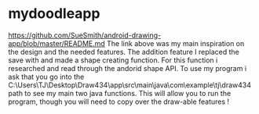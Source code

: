 # mydoodleapp
https://github.com/SueSmith/android-drawing-app/blob/master/README.md The link above was my main inspiration on the design and the needed features. The addition feature I replaced the save with and made a shape creating function. For this function i researched and read through the andorid shape API. To use my program i ask that you go into the  C:\Users\TJ\Desktop\Draw434\app\src\main\java\com\example\tj\draw434 path to see my main two java functions. This will allow you to run the program, though you will need to copy over the draw-able features ! 
